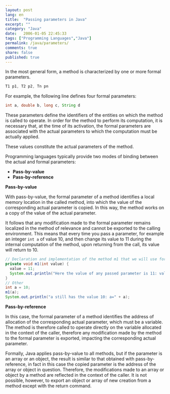 ```yaml
---
layout: post
lang: en
title:  "Passing parameters in Java"
excerpt: ""
category: "Java"
date:   2006-01-05 22:45:33
tags: ["Programming Languages","Java"]
permalink: /java/parameters/
comments: true
share: false
published: true
---
```


In the most general form, a method is characterized by one or more formal parameters.

```java
T1 p1, T2 p2, Tn pn
```

For example, the following line defines four formal parameters:

```java
int a, double b, long c, String d
```

These parameters define the identifiers of the entities on which the method is called to operate. In order for the method to perform its computation, it is necessary that, at the time of its activation, the formal parameters are associated with the actual parameters to which the computation must be actually applied.

These values constitute the actual parameters of the method.

Programming languages typically provide two modes of binding between the actual and formal parameters:

* **Pass-by-value**
* **Pass-by-reference**

**Pass-by-value**

With pass-by-value, the formal parameter of a method identifies a local memory location in the called method, into which the value of the corresponding actual parameter is copied. In this way, the method works on a copy of the value of the actual parameter.

It follows that any modification made to the formal parameter remains localized in the method of relevance and cannot be exported to the calling environment. This means that every time you pass a parameter, for example an integer `int a` of value 10, and then change its value to 11 during the internal computation of the method, upon returning from the call, its value will return to 10.

```java
// Declaration and implementation of the method m1 that we will use for the example.
private void m1(int value) {
  value = 11;
  System.out.println("Here the value of any passed parameter is 11: value='" + value + "'");
}
// Other
int a = 10;
m1(a);
System.out.println("a still has the value 10: a=" + a);
```

**Pass-by-reference**

In this case, the formal parameter of a method identifies the address of allocation of the corresponding actual parameter, which must be a variable. The method is therefore called to operate directly on the variable allocated in the context of the caller, therefore any modification made by the method to the formal parameter is exported, impacting the corresponding actual parameter.

Formally, Java applies pass-by-value to all methods, but if the parameter is an array or an object, the result is similar to that obtained with pass-by-reference, in fact in this case the copied parameter is the address of the array or object in question. Therefore, the modifications made to an array or object by a method are reflected in the context of the caller. It is not possible, however, to export an object or array of new creation from a method except with the return command.



